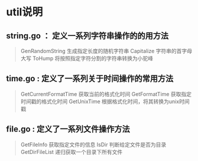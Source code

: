 # util说明

## string.go ： 定义一系列字符串操作的的用方法
> GenRandomString 生成指定长度的随机字符串
> Capitalize 字符串的首字母大写
> ToHump 将按照指定字符分割的字符串转换为小驼峰

## time.go : 定义了一系列关于时间操作的常用方法
> GetCurrentFormatTime 获取当前的格式化时间
> GetFormatTime 获取指定时间戳的格式化时间
> GetUnixTime 根据格式化时间，将其转换为unix时间戳

## file.go : 定义了一系列文件操作方法
> GetFileInfo 获取指定文件的信息
> IsDir 判断给定文件是否为目录
> GetDirFileList 递归获取一个目录下所有文件